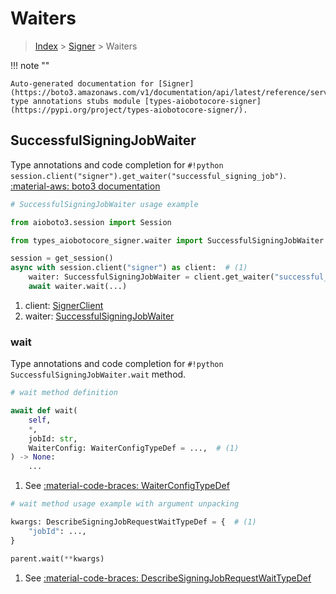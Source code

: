 # Waiters

> [Index](../README.md) > [Signer](./README.md) > Waiters

!!! note ""

    Auto-generated documentation for [Signer](https://boto3.amazonaws.com/v1/documentation/api/latest/reference/services/signer.html#signer)
    type annotations stubs module [types-aiobotocore-signer](https://pypi.org/project/types-aiobotocore-signer/).

## SuccessfulSigningJobWaiter

Type annotations and code completion for `#!python session.client("signer").get_waiter("successful_signing_job")`.
[:material-aws: boto3 documentation](https://boto3.amazonaws.com/v1/documentation/api/latest/reference/services/signer/waiter/SuccessfulSigningJob.html#Signer.Waiter.SuccessfulSigningJob)

```python
# SuccessfulSigningJobWaiter usage example

from aioboto3.session import Session

from types_aiobotocore_signer.waiter import SuccessfulSigningJobWaiter

session = get_session()
async with session.client("signer") as client:  # (1)
    waiter: SuccessfulSigningJobWaiter = client.get_waiter("successful_signing_job")  # (2)
    await waiter.wait(...)
```

1. client: [SignerClient](./client.md)
2. waiter: [SuccessfulSigningJobWaiter](./waiters.md#successfulsigningjobwaiter)


### wait

Type annotations and code completion for `#!python SuccessfulSigningJobWaiter.wait` method.

```python
# wait method definition

await def wait(
    self,
    *,
    jobId: str,
    WaiterConfig: WaiterConfigTypeDef = ...,  # (1)
) -> None:
    ...
```

1. See [:material-code-braces: WaiterConfigTypeDef](./type_defs.md#waiterconfigtypedef)


```python
# wait method usage example with argument unpacking

kwargs: DescribeSigningJobRequestWaitTypeDef = {  # (1)
    "jobId": ...,
}

parent.wait(**kwargs)
```

1. See [:material-code-braces: DescribeSigningJobRequestWaitTypeDef](./type_defs.md#describesigningjobrequestwaittypedef)
